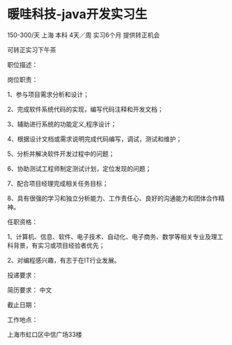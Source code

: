# 暖哇科技-java开发实习生

150-300/天 上海 本科 4天／周 实习6个月 提供转正机会

可转正实习下午茶

职位描述：

岗位职责：

1、参与项目需求分析和设计；

2、完成软件系统代码的实现，编写代码注释和开发文档；

3、辅助进行系统的功能定义,程序设计；

4、根据设计文档或需求说明完成代码编写，调试，测试和维护；

5、分析并解决软件开发过程中的问题；

6、协助测试工程师制定测试计划，定位发现的问题；

7、配合项目经理完成相关任务目标；

8、具有很强的学习和独立分析能力、工作责任心、良好的沟通能力和团体合作精神。

任职资格：

1、计算机、信息、软件、电子技术、自动化、电子商务、数学等相关专业及理工科背景，有实习或项目经验者优先；

2、对编程感兴趣，有志于在IT行业发展。

投递要求：

简历要求： 中文

截止日期：

工作地点：

上海市虹口区中信广场33楼
